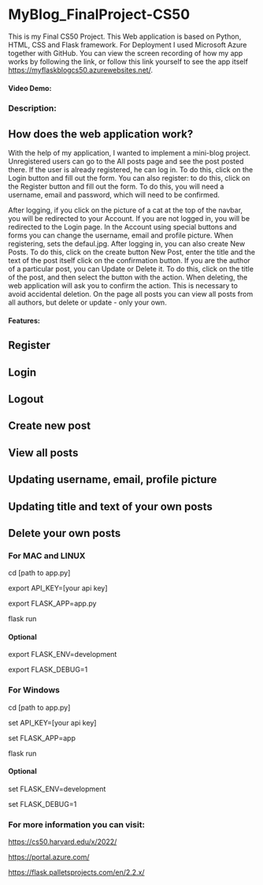 # MyBlog_FinalProject-CS50

This is my Final CS50 Project. This Web application is based on Python, HTML, CSS and Flask framework. For Deployment I used Microsoft Azure together with GitHub. You can view the screen recording of how my app works by following the link, or follow this link yourself to see the app itself https://myflaskblogcs50.azurewebsites.net/. 

#### Video Demo:  <URL HERE>

### Description:
## How does the web application work?

With the help of my application, I wanted to implement a mini-blog project. Unregistered users can go to the All posts page and see the post posted there. If the user is already registered, he can log in. To do this, click on the Login button and fill out the form. You can also register: to do this, click on the Register button and fill out the form. To do this, you will need a username, email and password, which will need to be confirmed.

After logging, if you click on the picture of a cat at the top of the navbar, you will be redirected to your Account. If you are not logged in, you will be redirected to the Login page. In the Account using special buttons and forms you can change the username, email and profile picture. When registering, sets the defaul.jpg. After logging in, you can also create New Posts. To do this, click on the create button New Post, enter the title and the text of the post itself click on the confirmation button. If you are the author of a particular post, you can Update or Delete it. To do this, click on the title of the post, and then select the button with the action. When deleting, the web application will ask you to confirm the action. This is necessary to avoid accidental deletion. On the page all posts you can view all posts from all authors, but delete or update - only your own.
 
#### Features:
  
  ## Register
 
  ## Login
 
  ## Logout
 
  ## Create new post
 
  ## View all posts
 
  ## Updating username, email, profile picture
 
  ## Updating title and text of your own posts
 
  ## Delete your own posts
 
  
  
### For MAC and LINUX
  
cd [path to app.py]
  
export API_KEY=[your api key]
  
export FLASK_APP=app.py
  
flask run

#### Optional
  
export FLASK_ENV=development
  
export FLASK_DEBUG=1

### For Windows
  
cd [path to app.py]
  
set API_KEY=[your api key]
  
set FLASK_APP=app
  
flask run

#### Optional
  
set FLASK_ENV=development
  
set FLASK_DEBUG=1

### For more information you can visit:

https://cs50.harvard.edu/x/2022/
  
https://portal.azure.com/
  
https://flask.palletsprojects.com/en/2.2.x/
  
